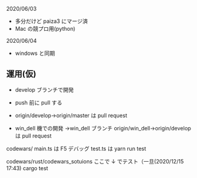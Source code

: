 2020/06/03

- 多分だけど paiza3 にマージ済
- Mac の競プロ用(python)

2020/06/04

- windows と同期

## 運用(仮)

- develop ブランチで開発
- push 前に pull する
- origin/develop→origin/master
  は pull request

- win_dell 機での開発 →win_dell ブランチ
  origin/win_dell→origin/develop
  は pull request

codewars/
main.ts は F5 デバッグ
test.ts は yarn run test

codewars/rust/codewars_sotuions
ここで ↓ でテスト（一旦(2020/12/15 17:43)
cargo test
